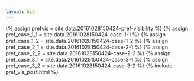 ```yaml
---
layout: big
---
```

{% assign prefvis = site.data.20161028150424-pref-visibility %}
{% assign pref_case_1_1 = site.data.20161028150424-case-1-1 %}
{% assign pref_case_1_2 = site.data.20161028150424-case-1-2 %}
{% assign pref_case_2_1 = site.data.20161028150424-case-2-1 %}
{% assign pref_case_2_2 = site.data.20161028150424-case-2-2 %}
{% assign pref_case_3_1 = site.data.20161028150424-case-3-1 %}
{% assign pref_case_3_2 = site.data.20161028150424-case-3-2 %}
{% include pref_vis_post.html %}
